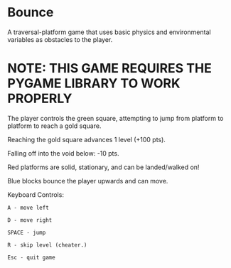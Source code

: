 # Bounce
A traversal-platform game that uses basic physics and environmental variables as obstacles to the player.

# NOTE: THIS GAME REQUIRES THE PYGAME LIBRARY TO WORK PROPERLY

The player controls the green square, attempting to jump from platform to platform to reach a gold square.

Reaching the gold square advances 1 level (+100 pts).

Falling off into the void below: -10 pts.

Red platforms are solid, stationary, and can be landed/walked on!

Blue blocks bounce the player upwards and can move.

Keyboard Controls:

	A - move left
	
	D - move right
	
	SPACE - jump
	
	R - skip level (cheater.)
	
	Esc - quit game
